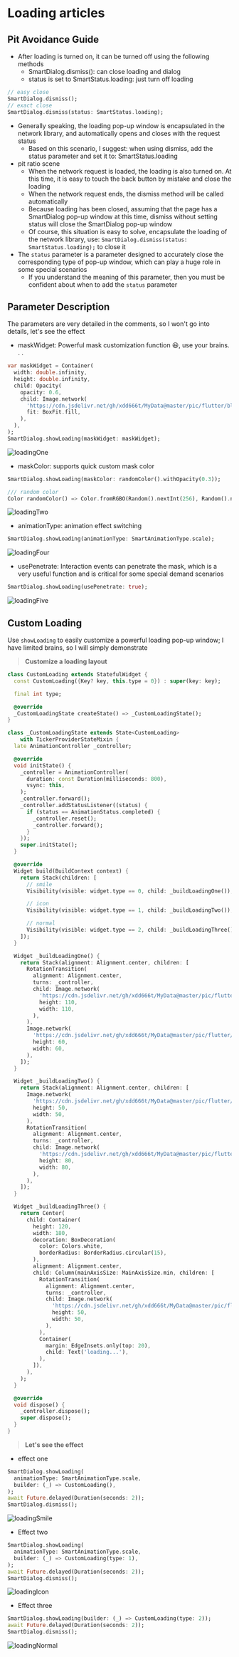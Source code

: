 # Loading articles

## Pit Avoidance Guide

- After loading is turned on, it can be turned off using the following methods
  - SmartDialog.dismiss(): can close loading and dialog
  - status is set to SmartStatus.loading: just turn off loading

````dart
// easy close
SmartDialog.dismiss();
// exact close
SmartDialog.dismiss(status: SmartStatus.loading);
````

- Generally speaking, the loading pop-up window is encapsulated in the network library, and automatically opens and closes with the request status
  - Based on this scenario, I suggest: when using dismiss, add the status parameter and set it to: SmartStatus.loading
- pit ratio scene
  - When the network request is loaded, the loading is also turned on. At this time, it is easy to touch the back button by mistake and close the loading
  - When the network request ends, the dismiss method will be called automatically
  - Because loading has been closed, assuming that the page has a SmartDialog pop-up window at this time, dismiss without setting status will close the SmartDialog pop-up window
  - Of course, this situation is easy to solve, encapsulate the loading of the network library, use: `SmartDialog.dismiss(status: SmartStatus.loading);` to close it
- The `status` parameter is a parameter designed to accurately close the corresponding type of pop-up window, which can play a huge role in some special scenarios
  - If you understand the meaning of this parameter, then you must be confident about when to add the `status` parameter

## Parameter Description

The parameters are very detailed in the comments, so I won't go into details, let's see the effect

- maskWidget: Powerful mask customization function 😆, use your brains. . .

````dart
var maskWidget = Container(
  width: double.infinity,
  height: double.infinity,
  child: Opacity(
    opacity: 0.6,
    child: Image.network(
      'https://cdn.jsdelivr.net/gh/xdd666t/MyData@master/pic/flutter/blog/20211101103911.jpeg',
      fit: BoxFit.fill,
    ),
  ),
);
SmartDialog.showLoading(maskWidget: maskWidget);
````

![loadingOne](https://cdn.jsdelivr.net/gh/xdd666t/MyData@master/pic/flutter/blog/20220103224902.gif)

- maskColor: supports quick custom mask color

````dart
SmartDialog.showLoading(maskColor: randomColor().withOpacity(0.3));

/// random color
Color randomColor() => Color.fromRGBO(Random().nextInt(256), Random().nextInt(256), Random().nextInt(256), 1);
````

![loadingTwo](https://cdn.jsdelivr.net/gh/xdd666t/MyData@master/pic/flutter/blog/20220103224910.gif)

- animationType: animation effect switching

````dart
SmartDialog.showLoading(animationType: SmartAnimationType.scale);
````

![loadingFour](https://cdn.jsdelivr.net/gh/xdd666t/MyData@master/pic/flutter/blog/20220103224929.gif)

- usePenetrate: Interaction events can penetrate the mask, which is a very useful function and is critical for some special demand scenarios

````dart
SmartDialog.showLoading(usePenetrate: true);
````

![loadingFive](https://cdn.jsdelivr.net/gh/xdd666t/MyData@master/pic/flutter/blog/20220103224945.gif)

## Custom Loading

Use `showLoading` to easily customize a powerful loading pop-up window; I have limited brains, so I will simply demonstrate

> **Customize a loading layout**

````dart
class CustomLoading extends StatefulWidget {
  const CustomLoading({Key? key, this.type = 0}) : super(key: key);

  final int type;

  @override
  _CustomLoadingState createState() => _CustomLoadingState();
}

class _CustomLoadingState extends State<CustomLoading>
    with TickerProviderStateMixin {
  late AnimationController _controller;

  @override
  void initState() {
    _controller = AnimationController(
      duration: const Duration(milliseconds: 800),
      vsync: this,
    );
    _controller.forward();
    _controller.addStatusListener((status) {
      if (status == AnimationStatus.completed) {
        _controller.reset();
        _controller.forward();
      }
    });
    super.initState();
  }

  @override
  Widget build(BuildContext context) {
    return Stack(children: [
      // smile
      Visibility(visible: widget.type == 0, child: _buildLoadingOne()),

      // icon
      Visibility(visible: widget.type == 1, child: _buildLoadingTwo()),

      // normal
      Visibility(visible: widget.type == 2, child: _buildLoadingThree()),
    ]);
  }

  Widget _buildLoadingOne() {
    return Stack(alignment: Alignment.center, children: [
      RotationTransition(
        alignment: Alignment.center,
        turns: _controller,
        child: Image.network(
          'https://cdn.jsdelivr.net/gh/xdd666t/MyData@master/pic/flutter/blog/20211101174606.png',
          height: 110,
          width: 110,
        ),
      ),
      Image.network(
        'https://cdn.jsdelivr.net/gh/xdd666t/MyData@master/pic/flutter/blog/20211101181404.png',
        height: 60,
        width: 60,
      ),
    ]);
  }

  Widget _buildLoadingTwo() {
    return Stack(alignment: Alignment.center, children: [
      Image.network(
        'https://cdn.jsdelivr.net/gh/xdd666t/MyData@master/pic/flutter/blog/20211101162946.png',
        height: 50,
        width: 50,
      ),
      RotationTransition(
        alignment: Alignment.center,
        turns: _controller,
        child: Image.network(
          'https://cdn.jsdelivr.net/gh/xdd666t/MyData@master/pic/flutter/blog/20211101173708.png',
          height: 80,
          width: 80,
        ),
      ),
    ]);
  }

  Widget _buildLoadingThree() {
    return Center(
      child: Container(
        height: 120,
        width: 180,
        decoration: BoxDecoration(
          color: Colors.white,
          borderRadius: BorderRadius.circular(15),
        ),
        alignment: Alignment.center,
        child: Column(mainAxisSize: MainAxisSize.min, children: [
          RotationTransition(
            alignment: Alignment.center,
            turns: _controller,
            child: Image.network(
              'https://cdn.jsdelivr.net/gh/xdd666t/MyData@master/pic/flutter/blog/20211101163010.png',
              height: 50,
              width: 50,
            ),
          ),
          Container(
            margin: EdgeInsets.only(top: 20),
            child: Text('loading...'),
          ),
        ]),
      ),
    );
  }

  @override
  void dispose() {
    _controller.dispose();
    super.dispose();
  }
}
````

> **Let's see the effect**

- effect one

````dart
SmartDialog.showLoading(
  animationType: SmartAnimationType.scale,
  builder: (_) => CustomLoading(),
);
await Future.delayed(Duration(seconds: 2));
SmartDialog.dismiss();
````

![loadingSmile](https://cdn.jsdelivr.net/gh/xdd666t/MyData@master/pic/flutter/blog/20220103224959.gif)

- Effect two

````dart
SmartDialog.showLoading(
  animationType: SmartAnimationType.scale,
  builder: (_) => CustomLoading(type: 1),
);
await Future.delayed(Duration(seconds: 2));
SmartDialog.dismiss();
````

![loadingIcon](https://cdn.jsdelivr.net/gh/xdd666t/MyData@master/pic/flutter/blog/20220103225006.gif)

- Effect three

````dart
SmartDialog.showLoading(builder: (_) => CustomLoading(type: 2));
await Future.delayed(Duration(seconds: 2));
SmartDialog.dismiss();
````

![loadingNormal](https://cdn.jsdelivr.net/gh/xdd666t/MyData@master/pic/flutter/blog/20220103225013.gif)
